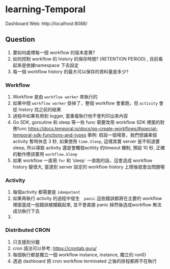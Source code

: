 # learning-Temporal

Dashboard Web: http://localhost:8088/

## Question

1. 要如何處裡每一個 workflow 的版本差異?
2. 如何控制 workflow 的 history 的保存時間? (RETENTION PERIOD) , 目前看起來是依據namespace 下去設定
3. 每一個 workflow history 的最大可以保存的資料量是多少?

### Workflow

1. Workflow 是由 `workflow worker` 來執行的
2. 如果中間 `workflow worker` 掛掉了，整個 workflow 會重跑，但 `activity` 會從 history 找之前的結果
3. 過程中如果有用到 logger, 當重複執行他不會列印出來內容
4. Go SDK, goroutine 和 sleep 等一些 func 需要改用 workflow SDK 裡面的對應func
   https://docs.temporal.io/docs/go-create-workflows/#special-temporal-sdk-functions-and-types
   舉例: 假設一個場景，我們想讓某個 activity 暫時休息 3 秒, 如果使用 `time.Sleep`, 這樣其實 server 是不知道要 sleep, 所以導致 activity 還是會觸發actitity 的timeout 機制, 預設 10 秒, 正確的動作應該要用 `workflow.Sleep`
5. 如果 workflow 一直用 `for` 和 ‵sleep` 一直跑的話，這會造成 workflow history 變很大, 當達到 server 設定的 workflow history 上限後就會出問題喔 

### Activity

1. 每個activity 都需要是 `idempotent`
2. 如果再執行 activity 的過程中發生　`panic` 這些錯誤都將在主要的 workflow 裡面當成一般錯誤被攔截起來, 並不會直接 panic 掉然後造成workflow 無法成功執行下去
3. 

### Distributed CRON

1. 只支援到分鐘
2. cron 語法可以參考: https://crontab.guru/
3. 每個執行都是獨立一個 workflow instance, instance, 獨立的 runID
4. 透過 dashboard 把 cron workflow terminated 之後的排程都將不在執行